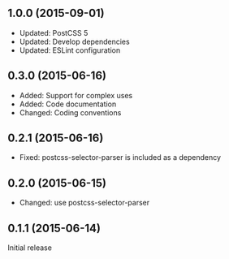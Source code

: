 ## 1.0.0 (2015-09-01)

- Updated: PostCSS 5
- Updated: Develop dependencies
- Updated: ESLint configuration

## 0.3.0 (2015-06-16)

- Added: Support for complex uses
- Added: Code documentation
- Changed: Coding conventions

## 0.2.1 (2015-06-16)

- Fixed: postcss-selector-parser is included as a dependency

## 0.2.0 (2015-06-15)

- Changed: use postcss-selector-parser

## 0.1.1 (2015-06-14)

Initial release
